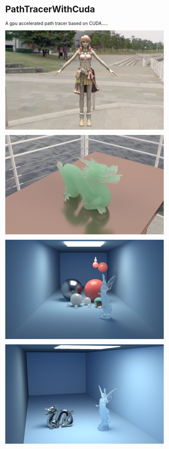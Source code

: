 # PathTracerWithCuda

A gpu accelerated path tracer based on CUDA.....

![](https://github.com/BlauHimmel/PathTracerWithCuda/blob/bvh-cpu/Result/sample29.png)

![](https://github.com/BlauHimmel/PathTracerWithCuda/blob/bvh-cpu/Result/sample27.png)

![](https://github.com/BlauHimmel/PathTracerWithCuda/blob/bvh-cpu/Result/sample24.png)

![](https://github.com/BlauHimmel/PathTracerWithCuda/blob/bvh-cpu/Result/sample26.png)
